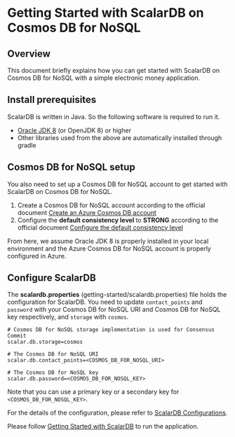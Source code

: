 # Getting Started with ScalarDB on Cosmos DB for NoSQL

## Overview
This document briefly explains how you can get started with ScalarDB on Cosmos DB for NoSQL with a simple electronic money application.

## Install prerequisites

ScalarDB is written in Java. So the following software is required to run it.

* [Oracle JDK 8](https://www.oracle.com/technetwork/java/javase/downloads/jdk8-downloads-2133151.html) (or OpenJDK 8) or higher
* Other libraries used from the above are automatically installed through gradle

## Cosmos DB for NoSQL setup
You also need to set up a Cosmos DB for NoSQL account to get started with ScalarDB on Cosmos DB for NoSQL.

1. Create a Cosmos DB for NoSQL account according to the official document [Create an Azure Cosmos DB account](https://learn.microsoft.com/en-us/azure/cosmos-db/nosql/quickstart-portal#create-account)
1. Configure the **default consistency level** to **STRONG** according to the official document [Configure the default consistency level](https://learn.microsoft.com/en-us/azure/cosmos-db/nosql/how-to-manage-consistency#configure-the-default-consistency-level)

From here, we assume Oracle JDK 8 is properly installed in your local environment and the Azure Cosmos DB for NoSQL account is properly configured in Azure.

## Configure ScalarDB
    
The **scalardb.properties** (getting-started/scalardb.properties) file holds the configuration for ScalarDB. You need to update `contact_points` and `password` with your Cosmos DB for NoSQL URI and Cosmos DB for NoSQL key respectively, and `storage` with `cosmos`.
    
```properties
# Cosmos DB for NoSQL storage implementation is used for Consensus Commit
scalar.db.storage=cosmos

# The Cosmos DB for NoSQL URI
scalar.db.contact_points=<COSMOS_DB_FOR_NOSQL_URI>

# The Cosmos DB for NoSQL key
scalar.db.password=<COSMOS_DB_FOR_NOSQL_KEY>
```
Note that you can use a primary key or a secondary key for `<COSMOS_DB_FOR_NOSQL_KEY>`.

For the details of the configuration, please refer to [ScalarDB Configurations](configurations.md).

Please follow [Getting Started with ScalarDB](getting-started-with-scalardb.md) to run the application.
